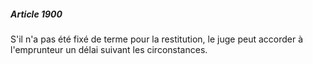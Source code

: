 ##### Article 1900

S'il n'a pas été fixé de terme pour la restitution, le juge peut accorder à l'emprunteur un délai suivant les circonstances.

